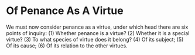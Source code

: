 # Of Penance As A Virtue

We must now consider penance as a virtue, under which head there are six points of inquiry:
(1) Whether penance is a virtue?
(2) Whether it is a special virtue?
(3) To what species of virtue does it belong?
(4) Of its subject;
(5) Of its cause;
(6) Of its relation to the other virtues.